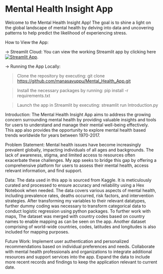 # Mental Health Insight App
Welcome to the Mental Health Insight App! The goal is to shine a light on the global landscape of mental health by delving into data and uncovering patterns to help predict the likelihood of experiencing stress.

How to View the App:

-> Streamlit Cloud:
You can view the working Streamlit app by clicking here    [![Streamlit App](https://static.streamlit.io/badges/streamlit_badge_black_white.svg)](https://mentalhealthinsights.streamlit.app/).

-> Running the App Locally:
> Clone the repository by executing:
git clone https://github.com/manasavuppu/Mental_Health_App.git 

> Install the necessary packages by running:
pip install -r requirements.txt

> Launch the app in Streamlit by executing:
streamlit run Introduction.py

Introduction:
The Mental Health Insight App aims to address the growing concern surrounding mental health by providing valuable insights and tools for users to understand and manage their mental well-being effectively. This app also provides the opportunity to explore mental health based trends worldwide for years between 1970-2017.

Problem Statement:
Mental health issues have become increasingly prevalent globally, impacting individuals of all ages and backgrounds. The lack of awareness, stigma, and limited access to resources often exacerbate these challenges. My app seeks to bridge this gap by offering a comprehensive platform for users to assess their mental health, access relevant information, and find support.

Data:
The data used in this app is sourced from Kaggle. It is meticulously curated and processed to ensure accuracy and reliability using a Hex Notebook when needed. The data covers various aspects of mental health, including prevalence rates, deaths occurred, risk factors, and intervention strategies. After transforming my variables to their relevant datatypes, further dummy coding was necessary to transform categorical data to conduct logistic regression using python packages. To further work with maps, The dataset was merged with country codes based on country names to enable mapping as can be seen on the app. Another dataset comprising of world-wide countries, codes, latitudes and longitudes is also included for mapping purposes.

Future Work:
Implement user authentication and personalized recommendations based on individual preferences and needs.
Collaborate with mental health professionals and organizations to integrate additional resources and support services into the app.
Expand the data to include more recent records and findings to keep the application relevant to current date. 
